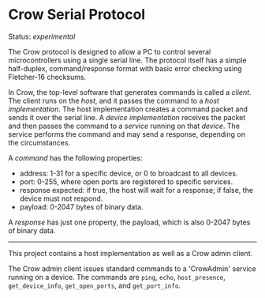 # Crow Serial Protocol

Status: *experimental*

The Crow protocol is designed to allow a PC to control several microcontrollers using a single
serial line. The protocol itself has a simple half-duplex, command/response format with basic
error checking using Fletcher-16 checksums.

In Crow, the top-level software that generates commands is called a *client*. The client runs on the *host*, and
it passes the command to a *host implementation*. The host implementation creates a command packet
and sends it over the serial line. A *device implementation* receives the packet and then passes the command
to a *service* running on that *device*. The service performs the command and may send a response,
depending on the circumstances.

A *command* has the following properties:
- address: 1-31 for a specific device, or 0 to broadcast to all devices.
- port: 0-255, where open ports are registered to specific services.
- response expected: if true, the host will wait for a response; if false, the device must not respond.
- payload: 0-2047 bytes of binary data.

A *response* has just one property, the payload, which is also 0-2047 bytes of binary data.

----

This project contains a host implementation as well as a Crow admin client.

The Crow admin client issues standard commands to a 'CrowAdmin' service running on a
device. The commands are `ping`, `echo`, `host_presence`, `get_device_info`, `get_open_ports`, and `get_port_info`.

